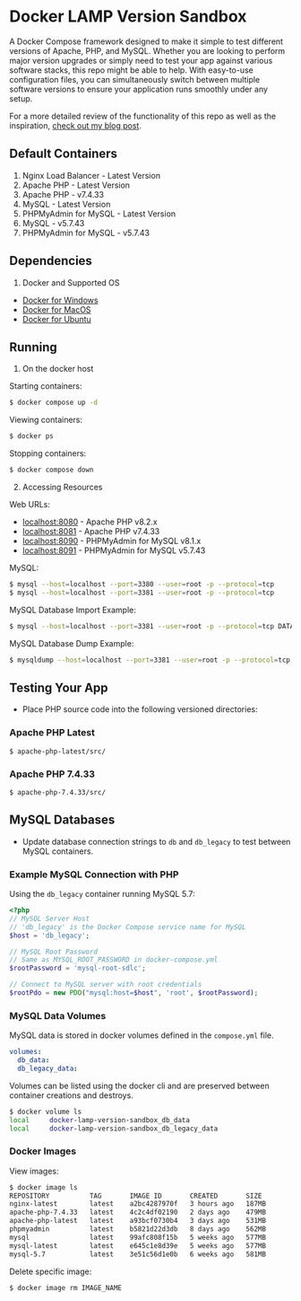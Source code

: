 # Docker LAMP Version Sandbox

A Docker Compose framework designed to make it simple to test different versions of Apache, PHP, and MySQL. Whether you are looking to perform major version upgrades or simply need to test your app against various software stacks, this repo might be able to help. With easy-to-use configuration files, you can simultaneously switch between multiple software versions to ensure your application runs smoothly under any setup.

For a more detailed review of the functionality of this repo as well as the inspiration, [check out my blog post](https://reece.ai/docs/devnetops/docker/docker-lamp-version-sandbox).

## Default Containers
1. Nginx Load Balancer - Latest Version
2. Apache PHP - Latest Version
3. Apache PHP - v7.4.33
4. MySQL - Latest Version
5. PHPMyAdmin for MySQL - Latest Version
6. MySQL - v5.7.43
7. PHPMyAdmin for MySQL - v5.7.43

## Dependencies
1. Docker and Supported OS
- [Docker for Windows](https://docs.docker.com/desktop/install/windows-install/)
- [Docker for MacOS](https://docs.docker.com/desktop/install/mac-install/)
- [Docker for Ubuntu](https://docs.docker.com/engine/install/ubuntu/)

## Running

1. On the docker host

Starting containers:
```bash
$ docker compose up -d
```

Viewing containers:
```bash
$ docker ps
```

Stopping containers:
```bash
$ docker compose down
```

2. Accessing Resources

Web URLs:
- [localhost:8080](http://localhost:8080) - Apache PHP v8.2.x
- [localhost:8081](http://localhost:8081) - Apache PHP v7.4.33
- [localhost:8090](http://localhost:8090) - PHPMyAdmin for MySQL v8.1.x
- [localhost:8091](http://localhost:8091) - PHPMyAdmin for MySQL v5.7.43

MySQL:
```bash
$ mysql --host=localhost --port=3380 --user=root -p --protocol=tcp
$ mysql --host=localhost --port=3381 --user=root -p --protocol=tcp
```

MySQL Database Import Example:
```bash
$ mysql --host=localhost --port=3381 --user=root -p --protocol=tcp DATABASE_NAME < FILE.sql
```

MySQL Database Dump Example:
```bash
$ mysqldump --host=localhost --port=3381 --user=root -p --protocol=tcp DATABASE_NAME > FILE.sql
```

## Testing Your App
- Place PHP source code into the following versioned directories:

### Apache PHP Latest
```
$ apache-php-latest/src/
```

### Apache PHP 7.4.33
```
$ apache-php-7.4.33/src/
```

## MySQL Databases
- Update database connection strings to `db` and `db_legacy` to test between MySQL containers.

### Example MySQL Connection with PHP

Using the `db_legacy` container running MySQL 5.7:
```php
<?php
// MySQL Server Host
// 'db_legacy' is the Docker Compose service name for MySQL
$host = 'db_legacy';

// MySQL Root Password
// Same as MYSQL_ROOT_PASSWORD in docker-compose.yml
$rootPassword = 'mysql-root-sdlc';

// Connect to MySQL server with root credentials
$rootPdo = new PDO("mysql:host=$host", 'root', $rootPassword);
```

### MySQL Data Volumes

MySQL data is stored in docker volumes defined in the `compose.yml` file. 
```yaml
volumes:
  db_data:
  db_legacy_data:
```

Volumes can be listed using the docker cli and are preserved between container creations and destroys.
```bash
$ docker volume ls
local     docker-lamp-version-sandbox_db_data
local     docker-lamp-version-sandbox_db_legacy_data
```

### Docker Images

View images:
```bash
$ docker image ls
REPOSITORY          TAG       IMAGE ID       CREATED       SIZE
nginx-latest        latest    a2bc4287970f   3 hours ago   187MB
apache-php-7.4.33   latest    4c2c4df02190   2 days ago    479MB
apache-php-latest   latest    a93bcf0730b4   3 days ago    531MB
phpmyadmin          latest    b5821d22d3db   8 days ago    562MB
mysql               latest    99afc808f15b   5 weeks ago   577MB
mysql-latest        latest    e645c1e8d39e   5 weeks ago   577MB
mysql-5.7           latest    3e51c56d1e0b   6 weeks ago   581MB
```

Delete specific image:
```bash
$ docker image rm IMAGE_NAME
```
